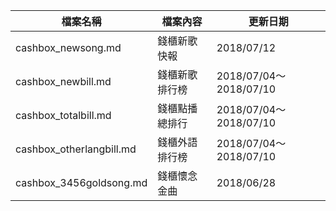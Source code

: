 檔案名稱 | 檔案內容 | 更新日期
------------ | ------------- | -------------
cashbox_newsong.md | 錢櫃新歌快報 | 2018/07/12
cashbox_newbill.md | 錢櫃新歌排行榜 | 2018/07/04～2018/07/10
cashbox_totalbill.md | 錢櫃點播總排行 | 2018/07/04～2018/07/10
cashbox_otherlangbill.md | 錢櫃外語排行榜 | 2018/07/04～2018/07/10
cashbox_3456goldsong.md | 錢櫃懷念金曲 | 2018/06/28
